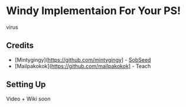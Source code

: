 # Windy Implementaion For Your PS!
virus

## Credits
- [Mintygingy](https://github.com/mintygingy] - [SobSeed](https://github.com/mintygingy/SobSeed)
- [Mailpakokok](https://github.com/mailpakokok] - Teach

## Setting Up
Video + Wiki soon
